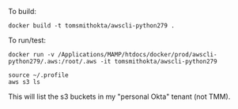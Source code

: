 To build:
```
docker build -t tomsmithokta/awscli-python279 .
```

To run/test:

```
docker run -v /Applications/MAMP/htdocs/docker/prod/awscli-python279/.aws:/root/.aws -it tomsmithokta/awscli-python279
```

```
source ~/.profile
aws s3 ls
```

This will list the s3 buckets in my "personal Okta" tenant (not TMM).